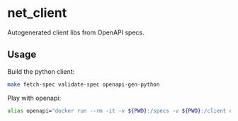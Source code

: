 # net_client

Autogenerated client libs from OpenAPI specs.

## Usage

Build the python client:

```bash
make fetch-spec validate-spec openapi-gen-python
```

Play with openapi:

```bash
alias openapi="docker run --rm -it -v ${PWD}:/specs -v ${PWD}:/client openapitools/openapi-generator-cli"
```